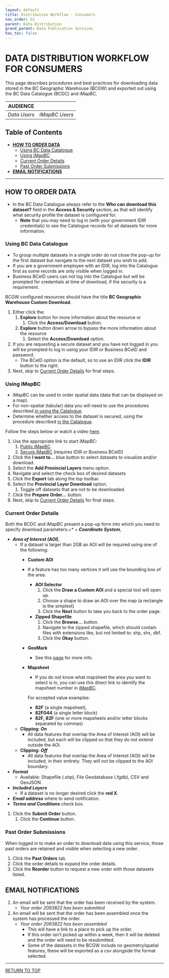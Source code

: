 ```yaml
---
layout: default
title: Distribution Workflow - Consumers
nav_order: 52
parent: Data Distribution
grand_parent: Data Publication Services
has_toc: false
---
```


# DATA DISTRIBUTION WORKFLOW FOR CONSUMERS

This page describes procedures and best practices for downloading data stored in the BC Geographic Warehouse (BCGW) and exported out using the BC Data Catalogue (BCDC) and iMapBC.

|**AUDIENCE**|  |
|:---:|:---:|
| *Data Users* | *iMapBC Users* |

## Table of Contents
+ [**HOW TO ORDER DATA**](#how-to-order-data)
	+ [Using BC Data Catalogue](#using-bc-data-catalogue)
	+ [Using iMapBC](#using-imapbc)
	+ [Current Order Details](#current-order-details)
	+ [Past Order Submissions](#past-order-submissions)
+ [**EMAIL NOTIFICATIONS**](#email-notifications)

-----------------------

## HOW TO ORDER DATA
+ In the BC Data Catalogue always refer to the **Who can download this dataset?** field in the **Access & Security** section, as that will identify what security profile the dataset is configured for.
    + **Note** that you may need to log in (with your government IDIR credentials) to see the Catalogue records for all datasets for more information.

### Using BC Data Catalogue
+ To group multiple datasets in a single order do not close the pop-up for the first dataset but navigate to the next dataset you wish to add.
+ If you are a government employee with an IDIR, log into the Catalogue first as some records are only visible when logged in.
+ Business BCeID users can not log into the Catalogue but will be prompted for credentials at time of download, if the security is a requirement.

BCGW configured resources should have the title **BC Geographic Warehouse Custom Download**.
1. Either click the:
    1. **Explore** button for more information about the resource or
        1. Click the **Access/Download** button.
    1. **Explore** button down arrow to bypass the more information about the resource
        1. Select the **Access/Download** option.
1. If you are requesting a secure dataset and you have not logged in you will be prompted to log in using your IDIR or Business BCeID and password.
    + The BCeID option is the default, so to use an IDIR click the **IDIR** button to the right.
1. Next, skip to [Current Order Details](#Current-Order-Details) for final steps.

### Using iMapBC
+ iMapBC can be used to order spatial data (data that can be displayed on a map). 
+ For non-spatial (tabular) data you will need to use the procedures described [in using the Catalogue](#how-to-order-data-using-the-bc-data-catalogue).
+ Determine whether access to the dataset is secured, using the procedure described [in the Catalogue](#how-to-order-data).

Follow the steps below or watch a video [here](https://www.youtube.com/watch?v=kkui5GQzB3E).
1. Use the appropriate link to start iMapBC:
   1. [Public iMapBC](https://maps.gov.bc.ca/ess/hm/imap4m/)
   2. [Secure iMapBC](https://arcmaps.gov.bc.ca/ess/hm/imap4m/) (requires IDIR or Business BCeID)
1. Click the **I want to...** blue button to select datasets to visualize and/or download.
1. Select the **Add Provincial Layers** menu option.
1. Navigate and select the check box of desired datasets
1. Click the **Export** tab along the top toolbar.
1. Select the **Provincial Layer Download** option.
    1. Toggle off datasets that are not to be downloaded.
1. Click the **Prepare Order...** button. 
1. Next, skip to [Current Order Details](#Current-Order-Details) for final steps.

### Current Order Details

Both the BCDC and iMapBC present a pop-up form into which you need to specify download parameters:+* + ***Coordinate System***, 
+ ***Area of Interest (AOI)***,
    + If a dataset is larger than 2GB an AOI will be required using one of the following:
        + **Custom AOI**
        + If a feature has too many vertices it will use the bounding box of the area.
            + **AOI Selector**
                1. Click the **Draw a Custom AOI** and a special tool will open up.
                1. Choose a shape to draw an AOI over the map (a rectangle is the simplest)
                1. Click the **Next** button to take you back to the order page.
            + **Zipped Shapefile**
                1. Click the **Browse...** button.
                1. Navigate to the zipped shapefile, which should contain files with extensions like, but not limited to: shp, shx, dbf.
                1. Click the **Okay** button.
        + **GeoMark**
            + See this [page](https://www2.gov.bc.ca/gov/content?id=F6BAF45131954020BCFD2EBCC456F084) for more info.
        + **Mapsheet**
            + If you do not know what mapsheet the area you want to select is in, you can use this direct link to identify the mapsheet number in [iMapBC](https://maps.gov.bc.ca/ess/hm/imap4m/?catalogLayers=667,668). 

            For accepted value examples:
            + **82F** (a single mapsheet), 
            + **82F044** (a single letter block)
            + **82F, 82F** (one or more mapsheets and/or letter blocks separated by commas)
    + **Clipping: _On_**
        + All data features that overlap the Area of Interest (AOI) will be included, but each will be clipped so that they do not extend outside the AOI.
    + **Clipping: _Off_**
        + All data features that overlap the Area of Interest (AOI) will be included, in their entirety. They will not be clipped to the AOI boundary.
+ ***Format***
    + Available: Shapefile (.shp), File Geodatabase (.fgdb), CSV and GeoJSON.
+ ***Included Layers***
    + If a dataset is no longer desired click the **red X**.
+ ***Email address*** where to send notification.
+ ***Terms and Conditions*** check box.

1. Click the **Submit Order** button.
    1. Click the **Continue** button.

### Past Order Submissions
When logged in to make an order to download data using this service, those past orders are retained and visible when selecting a new order.

1. Click the **Past Orders** tab.
1. Click the order details to expand the order details.
1. Click the **Reorder** button to request a new order with those datasets listed.

## EMAIL NOTIFICATIONS
1. An email will be sent that the order has been received by the system.
    + _Your order 2093822 has been submitted_
1. An email will be sent that the order has been assembled once the system has processed the order.
    + _Your order 2093822 has been assembled_
        + This will have a link to a place to pick up the order.
        + If this order isn't picked up within a week, then it will be deleted and the order will need to be resubmitted.
        + Some of the datasets in the BCGW include no geometry/spatial features, these will be exported as a csv alongside the format selected.

-------------------------------------------------------

[RETURN TO TOP][1]

[1]: #distribution-service
